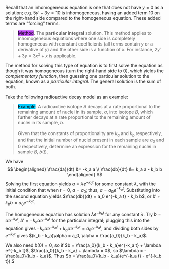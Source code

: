 Recall that an inhomogeneous equation is one that does not have $y=0$ as a solution; e.g. $5y' - 3y = 10$ is inhomogeneous, having an added term 10 on the right-hand side compared to the homogeneous equation. These added terms are "forcing" terms.

> <span style="background-color: #bc42f5; color: black;">Method</span>. The **particular integral** solution. This method applies to inhomogeneous equations where one side is completely homogeneous with constant coefficients (all terms contain $y$ or a derivative of $y$) and the other side is a function of $x$. For instance, $2y' + 3y = 3x^2 + x$ is applicable.

The method for solving this type of equation is to first solve the equation as though it was homogeneous (turn the right-hand side to 0), which yields the *complementary function*, then guessing one particular solution to the equation, known as a *particular integral*.
 The general solution is the sum of both. 

 Take the following radioactive decay model as an example:

> <span style="background-color: #03cafc; color: black;">Example</span>. A radioactive isotope $A$ decays at a rate proportional to the remaining amount of nuclei in its sample, $a$, into isotope $B$, which further decays at a rate proportional to the remaining amount of nuclei in its sample, $b$. <br/><br/>
Given that the constants of proportionality are $k_a$ and $k_b$ respectively, and that the initial number of nuclei present in each sample are $a_0$ and 0 respectively, determine an expression for the remaining nuclei in sample $B$, $b(t)$.

We have
$$
    \begin{aligned}
        \frac{da}{dt} &= -k_a a \\
        \frac{db}{dt} &= k_a a - k_b b
    \end{aligned}
$$
Solving the first equation yields $a = \lambda e^{-k_a t}$ for some constant $\lambda$, with the initial condition that when $t=0$, $a=a_0$; thus, $a=a_0 e^{-k_a t}$. Substituting into the second equation yields $\frac{db}{dt} = a_0 e^{-k_a t} - k_b b$, or $b' + k_b b = a_0 e^{-k_a t}$. 

The homogeneous equation has solution $\lambda e^{-k_b t}$ for any constant $\lambda$. Try $b = \alpha e^{-k_a t}, b' = -k_a \alpha e^{-k_a t}$ for the particular integral; 
plugging this into the equation gives $-k_a \alpha e^{-k_a t} + k_b \alpha e^{-k_a t} = a_0 e^{-k_a t}$, and dividing both sides by $e^{-k_a t}$ gives $(k_b - k_a)\alpha = a_0, \alpha = \frac{a_0}{k_b - k_a}$.

We also need $b(0) = 0$, so if $b = \frac{a_0}{k_b - k_a}e^{-k_a t} + \lambda e^{-k_b t}$, $\frac{a_0}{k_b - k_a} + \lambda = 0$, so $\lambda = -\frac{a_0}{k_b - k_a}$. Thus $b = \frac{a_0}{k_b - k_a}(e^{-k_a t} - e^{-k_b t}).$ 


